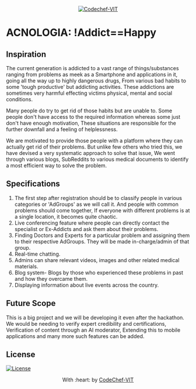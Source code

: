 <p align="center"><a href="https://www.codechefvit.com" target="_blank"><img src="https://s3.amazonaws.com/codechef_shared/sites/all/themes/abessive/logo-3.png" title="CodeChef-VIT" alt="Codechef-VIT"></a>
</p>

# ACNOLOGIA: !Addict==Happy

## Inspiration
The current generation is addicted to a vast range of things/substances ranging from problems as meek as a Smartphone and applications in it, going all the way up to highly dangerous drugs, From various bad habits to some 'tough productive' but addicting activities.
These addictions are sometimes very harmful effecting victims physical, mental and social conditions.

Many people do try to get rid of those habits but are unable to. Some people don't have access to the required information whereas some just don't have enough motivation, These situations are responsible for the further downfall and a feeling of helplessness.

We are motivated to provide those people with a platform where they can actually get rid of their problems. But unlike few others who tried this, we have devised a very systematic approach to solve that issue, We went through various blogs, SubReddits to various medical documents to identify a most efficient way to solve the problem.

## Specifications 
1) The first step after registration should be to classify people in various categories or 'AdGroups' as we will call it. And people with common problems should come together, If everyone with different problems is at a single location, it becomes quite chaotic. 
2) Live conferencing feature where people can directly contact the specialist or Ex-Addicts and ask them about their problems. 
3) Finding Doctors and Experts for a particular problem and assigning them to their respective AdGroups. They will be made in-charge/admin of that group. 
4) Real-time chatting.
5) Admins can share relevant videos, images and other related medical materials. 
6) Blog system- Blogs by those who experienced these problems in past and how they overcame them.
7) Displaying information about live events across the country.

## Future Scope 
This is a big project and we will be developing it even after the hackathon. We would be needing to verify expert credibility and certifications, Verification of content through an AI moderator, Extending this to mobile applications and many more such features can be added.

## License

[![License](http://img.shields.io/:license-mit-blue.svg?style=flat-square)](http://badges.mit-license.org)

<p align="center">
	With :heart: by <a href="https://www.codechefvit.com" target="_blank">CodeChef-VIT</a>
</p>
